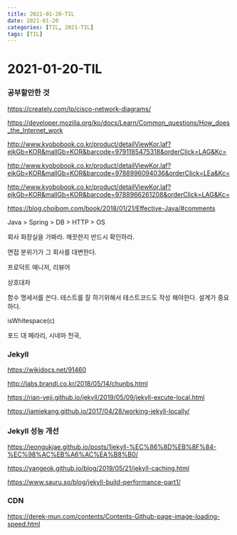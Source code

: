 ```yaml
---
title: 2021-01-20-TIL
date: 2021-01-20
categories: [TIL, 2021-TIL]
tags: [TIL]
---
```


# 2021-01-20-TIL

### 공부할만한 것

https://creately.com/lp/cisco-network-diagrams/

https://developer.mozilla.org/ko/docs/Learn/Common_questions/How_does_the_Internet_work

http://www.kyobobook.co.kr/product/detailViewKor.laf?ejkGb=KOR&mallGb=KOR&barcode=9791185475318&orderClick=LAG&Kc=

http://www.kyobobook.co.kr/product/detailViewKor.laf?ejkGb=KOR&mallGb=KOR&barcode=9788996094036&orderClick=LEa&Kc=

http://www.kyobobook.co.kr/product/detailViewKor.laf?ejkGb=KOR&mallGb=KOR&barcode=9788966261208&orderClick=LAG&Kc=

https://blog.choibom.com/book/2018/01/21/Effective-Java/#comments

Java > Spring > DB > HTTP > OS

회사 화장실을 가봐라. 깨끗한지 반드시 확인하라.

면접 분위기가 그 회사를 대변한다.

프로덕트 매니저, 리뷰어

상호대차

함수 명세서를 쓴다. 테스트를 잘 하기위해서 테스트코드도 작성 해야한다. 설계가 중요하다.

isWhitespace(c)



포드 대 페라리, 시네마 천국, 

### Jekyll

https://wikidocs.net/91460

http://labs.brandi.co.kr/2018/05/14/chunbs.html

https://rian-yeji.github.io/jekyll/2019/05/09/jekyll-excute-local.html

https://jamiekang.github.io/2017/04/28/working-jekyll-locally/

### Jekyll 성능 개선

https://jeongukjae.github.io/posts/1jekyll-%EC%86%8D%EB%8F%84-%EC%98%AC%EB%A6%AC%EA%B8%B0/

https://yangeok.github.io/blog/2019/05/21/jekyll-caching.html

https://www.sauru.so/blog/jekyll-build-performance-part1/

### CDN

https://derek-mun.com/contents/Contents-Github-page-image-loading-speed.html

